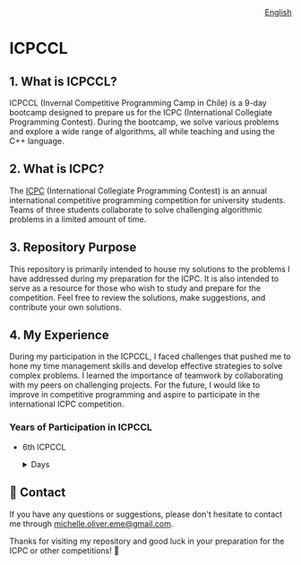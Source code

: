 <div align="right">
  <a href="Español.md">English</a>
</div>

# ICPCCL

## 1. What is ICPCCL?
ICPCCL (Invernal Competitive Programming Camp in Chile) is a 9-day bootcamp designed to prepare us for the ICPC (International Collegiate Programming Contest). During the bootcamp, we solve various problems and explore a wide range of algorithms, all while teaching and using the C++ language.

## 2. What is ICPC?
The [ICPC](https://icpc.global/) (International Collegiate Programming Contest) is an annual international competitive programming competition for university students. Teams of three students collaborate to solve challenging algorithmic problems in a limited amount of time.

## 3. Repository Purpose
This repository is primarily intended to house my solutions to the problems I have addressed during my preparation for the ICPC. It is also intended to serve as a resource for those who wish to study and prepare for the competition. Feel free to review the solutions, make suggestions, and contribute your own solutions.

## 4. My Experience
During my participation in the ICPCCL, I faced challenges that pushed me to hone my time management skills and develop effective strategies to solve complex problems. I learned the importance of teamwork by collaborating with my peers on challenging projects. For the future, I would like to improve in competitive programming and aspire to participate in the international ICPC competition.

### Years of Participation in ICPCCL

- 6th ICPCCL
  <details>
  <summary>Days</summary>
  
  - [1st day](6to_ICPCCL_2023/1st_day)
  - [2nd day](6to_ICPCCL_2023/2nd_day)
  - [3rd day](6to_ICPCCL_2023/3rd_day)
  - [4th day](6to_ICPCCL_2023/4th_day)
  - [5th day](6to_ICPCCL_2023/5th_day)
  - [6th day](6to_ICPCCL_2023/6th_day)
  - [7th day](6to_ICPCCL_2023/7th_day)
  - [8th day](6to_ICPCCL_2023/8th_day)
  - [9th day](6to_ICPCCL_2023/9th_day)
  
  </details>
  
## :email: Contact
If you have any questions or suggestions, please don't hesitate to contact me through [michelle.oliver.eme@gmail.com](mailto:michelle.oliver.eme@gmail.com).

Thanks for visiting my repository and good luck in your preparation for the ICPC or other competitions! :star2: